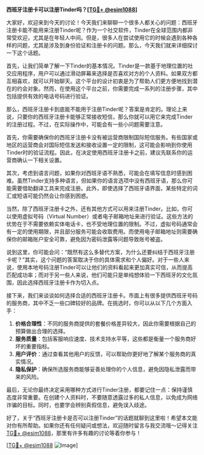 **西班牙注册卡可以注册Tinder吗？[[TG💪+ @esim1088](https://t.me/s/esim1088)]**

大家好，欢迎来到今天的讨论！今天我们来聊聊一个很多人都关心的问题：西班牙注册卡能不能用来注册Tinder呢？作为一个社交软件，Tinder在全球范围内都非常受欢迎，尤其是在年轻人中间。但是，很多人在尝试使用它的时候会遇到各种各样的问题，尤其是涉及到身份验证和注册卡的问题。那么，今天我们就来详细探讨一下这个话题。

首先，让我们简单了解一下Tinder的基本情况。Tinder是一款基于地理位置的社交应用程序，用户可以通过滑动屏幕来选择是否喜欢对方的个人资料。如果双方都互相喜欢，就可以开始聊天。这个平台的设计初衷是为了帮助人们更方便地找到潜在的约会对象。然而，在使用这个平台之前，你需要完成一系列的注册步骤，其中包括提供有效的电话号码进行验证。

那么，西班牙注册卡到底能不能用于注册Tinder呢？答案是肯定的。理论上来说，只要你的西班牙注册卡能够正常接收短信，那么你就可以用它来完成Tinder的注册过程。不过，在实际操作中，可能会有一些小问题需要注意。

首先，你需要确保你的西班牙注册卡没有被运营商限制国际短信服务。有些国家或地区的运营商会对国际短信发送和接收设置一定的限制，这可能会影响到你使用Tinder时的验证流程。因此，在决定使用西班牙注册卡之前，建议先联系你的运营商确认一下相关设置。

其次，考虑到语言问题，如果你对西班牙语不熟悉，可能会在填写信息时感到困难。虽然Tinder支持多种语言，但如果你的语言选项中没有西班牙语，那么你可能需要借助翻译工具来完成注册。此外，即使选择了西班牙语界面，某些特定的词汇或短语可能仍然会让你感到困惑。

当然，除了西班牙注册卡之外，还有其他方式可以用来注册Tinder。比如，你可以使用虚拟号码（Virtual Number）或者电子邮箱地址来进行验证。这些方法的优势在于不需要依赖实体电话卡，也不受地理位置的限制。不过，虚拟号码通常会有一定的使用期限，并且部分服务可能会收取费用。而使用电子邮箱地址则需要确保你的邮箱账户安全可靠，避免因为密码泄露等问题导致账号被盗。

说到这里，你可能会问：“既然有这么多替代方案，为什么还要纠结于西班牙注册卡呢？”其实，这个问题的答案取决于你的具体需求和个人偏好。对于一些人来说，使用本地号码注册Tinder可以让他们的资料看起来更加真实可信，从而提高匹配成功率；而对于另一些人来说，他们可能只是单纯想体验一下西班牙的文化氛围，因此选择西班牙注册卡作为切入点。

接下来，我们来谈谈如何选择合适的西班牙注册卡。市面上有很多提供西班牙号码的服务商，其中不乏一些口碑较好的品牌。在挑选时，你可以从以下几个方面入手：

1. **价格合理性**：不同的服务商提供的套餐价格差异较大，因此你需要根据自己的预算做出合理的选择。
2. **服务质量**：包括客服响应速度、技术支持水平等，这些都是衡量一个服务商好坏的重要指标。
3. **用户评价**：通过查看其他用户的反馈，可以帮助你更好地了解某个服务商的真实情况。
4. **隐私保护**：确保所选服务商能够妥善处理你的个人信息，避免因隐私泄露而带来的风险。

最后，无论你最终决定采用哪种方式进行Tinder注册，都要记住一点：保持谨慎态度非常重要。在创建个人资料时，不要随意透露过多的私人信息，以免成为网络诈骗的目标。同时，也要学会辨别真假信息，避免误入歧途。

好了，关于“西班牙注册卡是否可以注册Tinder”的话题就聊到这里啦！希望本文能对你有所帮助。如果你还有任何疑问或想法，欢迎随时留言与我交流哦～记得关注[TG💪+ @esim1088](https://t.me/s/esim1088)，那里有许多有趣的讨论等着你参与！

[[TG💪+ @esim1088](https://t.me/s/esim1088) ![Image](https://i.postimg.cc/4NQfJmqS/Snipaste-2025-05-13-00-14-12.png)]